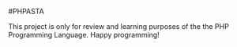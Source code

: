 #PHPASTA

This project is only for review and learning purposes of the the PHP  
Programming Language. Happy programming!  